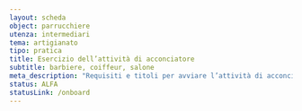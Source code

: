 ```yaml
---
layout: scheda
object: parrucchiere
utenza: intermediari
tema: artigianato
tipo: pratica
title: Esercizio dell’attività di acconciatore
subtitle: barbiere, coiffeur, salone
meta_description: "Requisiti e titoli per avviare l’attività di acconciatore"
status: ALFA
statusLink: /onboard
---
```

